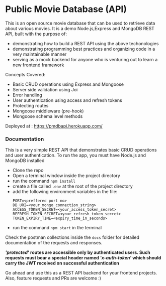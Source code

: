# Public Movie Database (API)

This is an open source movie database that can be used to retrieve data about various movies.
It is a demo Node.js,Express and MongoDB REST API, built with the purpose of:

- demonstrating how to build a REST API using the above techonologies
- demonstrating programming best practices and organizing code in a very maintainable manner
- serving as a mock backend for anyone who is venturing out to learn a new frontend framework

Concepts Covered:

- Basic CRUD operations using Express and Mongoose
- Server side validation using Joi
- Error handling
- User authentication using access and refresh tokens
- Protecting routes
- Mongoose middleware (pre-hook)
- Mongoose schema level methods

Deployed at : https://pmdbapi.herokuapp.com/

### Documentation

This is a very simple REST API that demonstrates basic CRUD operations and user authentication.
To run the app, you must have Node.js and MongoDB installed

- Clone the repo
- Open a terminal window inside the project directory
- run the command `npm install`
- create a file called `.env` at the root of the project directory
- add the following environment variables in the file:
  ```
  PORT=<preffered port no>
  DB_URI=<your_mongo_connection_string>
  ACCESS_TOKEN_SECRET=<your_access_token_secret>
  REFRESH_TOKEN_SECRET=<your_refresh_token_secret>
  TOKEN_EXPIRY_TIME=<expiry_time_in_seconds>
  ```
- run the command `npm start` in the terminal

Check the postman collections inside the `docs` folder for detailed documentation of the requests and responses.

**_'protected'_ routes are accessible only by authenticated users. Such requests must bear a special header named _'x-auth-token'_ which should carry the JWT received on successful authentication**

Go ahead and use this as a REST API backend for your frontend projects.
Also, feature requests and PRs are welcome :)
